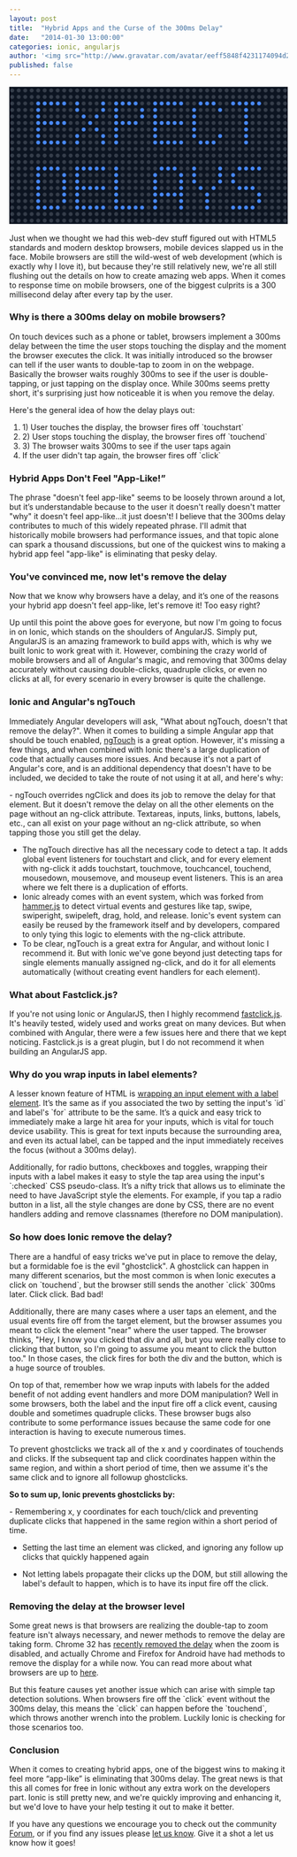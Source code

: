 ```yaml
---
layout: post
title:  "Hybrid Apps and the Curse of the 300ms Delay"
date:   "2014-01-30 13:00:00"
categories: ionic, angularjs
author: '<img src="http://www.gravatar.com/avatar/eeff5848f4231174094d2bc3cce26a05?s=48&amp;d=mm" class="author-icon"><a href="http://twitter.com/adamdbradley" target="_blank">@adamdbradley</a>'
published: false
---
```


<img class="showcase-image" src="/img/blog/delay-header.png">

<p>Just when we thought we had this web-dev stuff figured out with HTML5 standards and modern desktop browsers, mobile devices slapped us in the face. Mobile browsers are still the wild-west of web development (which is exactly why I love it), but because they're still relatively new, we're all still flushing out the details on how to create amazing web apps. When it comes to response time on mobile browsers, one of the biggest culprits is a 300 millisecond delay after every tap by the user.</p>

<h3>Why is there a 300ms delay on mobile browsers?</h3>

<p>On touch devices such as a phone or tablet, browsers implement a 300ms delay between the time the user stops touching the display and the moment the browser executes the click. It was initially introduced so the browser can tell if the user wants to double-tap to zoom in on the webpage. Basically the browser waits roughly 300ms to see if the user is double-tapping, or just tapping on the display once. While 300ms seems pretty short, it's surprising just how noticeable it is when you remove the delay.</p>

<p>Here's the general idea of how the delay plays out:</p>

<ol>
<li>1) User touches the display, the browser fires off `touchstart`</li>
<li>2) User stops touching the display, the browser fires off `touchend`</li>
<li>3) The browser waits 300ms to see if the user taps again</li>
<li>If the user didn't tap again, the browser fires off `click`</li>
</ol>

<h3>Hybrid Apps Don't Feel "App-Like!”</h3>

<p>The phrase "doesn't feel app-like" seems to be loosely thrown around a lot, but it’s understandable because to the user it doesn't really doesn't matter "why" it doesn't feel app-like...it just doesn't! I believe that the 300ms delay contributes to much of this widely repeated phrase. I'll admit that historically mobile browsers had performance issues, and that topic alone can spark a thousand discussions, but one of the quickest wins to making a hybrid app feel "app-like" is eliminating that pesky delay.</p>

<h3>You've convinced me, now let's remove the delay</h3>

<p>Now that we know why browsers have a delay, and it’s one of the reasons your hybrid app doesn't feel app-like, let's remove it! Too easy right?</p>

<p>Up until this point the above goes for everyone, but now I'm going to focus in on Ionic, which stands on the shoulders of AngularJS. Simply put, AngularJS is an amazing framework to build apps with, which is why we built Ionic to work great with it. However, combining the crazy world of mobile browsers and all of Angular's magic, and removing that 300ms delay accurately without causing double-clicks, quadruple clicks, or even no clicks at all, for every scenario in every browser is quite the challenge.</p>

<h3>Ionic and Angular's ngTouch</h3>

<p>Immediately Angular developers will ask, "What about ngTouch, doesn't that remove the delay?". When it comes to building a simple Angular app that should be touch enabled, <a href="http://docs.angularjs.org/api/ngTouch" target="_blank">ngTouch</a> is a great option. However, it's missing a few things, and when combined with Ionic there's a large duplication of code that actually causes more issues. And because it's not a part of Angular's core, and is an additional dependency that doesn't have to be included, we decided to take the route of not using it at all, and here's why:</p>

<p>- ngTouch overrides ngClick and does its job to remove the delay for that element. But it doesn't remove the delay on all the other elements on the page without an ng-click attribute. Textareas, inputs, links, buttons, labels, etc., can all exist on your page without an ng-click attribute, so when tapping those you still get the delay.

<br>

<ul>
<li>The ngTouch directive has all the necessary code to detect a tap. It adds global event listeners for touchstart and click, and for every element with ng-click it adds touchstart, touchmove, touchcancel, touchend, mousedown, mousemove, and mouseup event listeners. This is an area where we felt there is a duplication of efforts.</li>
<li>Ionic already comes with an event system, which was forked from <a href="http://eightmedia.github.io/hammer.js/" target="_blank">hammer.js</a> to detect virtual events and gestures like tap, swipe, swiperight, swipeleft, drag, hold, and release. Ionic's event system can easily be reused by the framework itself and by developers, compared to only tying this logic to elements with the ng-click attribute.</li>
<li>To be clear, ngTouch is a great extra for Angular, and without Ionic I recommend it. But with Ionic we've gone beyond just detecting taps for single elements manually assigned ng-click, and do it for all elements automatically (without creating event handlers for each element).</li>
</ul>

<h3>What about Fastclick.js?</h3>

<p>If you're not using Ionic or AngularJS, then I highly recommend <a href="https://github.com/ftlabs/fastclick" target="_blank">fastclick.js</a>. It's heavily tested, widely used and works great on many devices. But when combined with Angular, there were a few issues here and there that we kept noticing. Fastclick.js is a great plugin, but I do not recommend it when building an AngularJS app.</p>

<h3>Why do you wrap inputs in label elements?</h3>

<p>A lesser known feature of HTML is <a href="http://www.w3.org/html/wg/drafts/html/master/forms.html#the-label-element" target="_blank">wrapping an input element with a label element</a>. It’s the same as if you associated the two by setting the input's `id` and label's `for` attribute to be the same. It’s a quick and easy trick to immediately make a large hit area for your inputs, which is vital for touch device usability. This is great for text inputs because the surrounding area, and even its actual label, can be tapped and the input immediately receives the focus (without a 300ms delay).</p>

<p>Additionally, for radio buttons, checkboxes and toggles, wrapping their inputs with a label makes it easy to style the tap area using the input's `:checked` CSS pseudo-class. It’s a nifty trick that allows us to eliminate the need to have JavaScript style the elements. For example, if you tap a radio button in a list, all the style changes are done by CSS, there are no event handlers adding and remove classnames (therefore no DOM manipulation).</p>

<h3>So how does Ionic remove the delay?</h3>

<p>There are a handful of easy tricks we've put in place to remove the delay, but a formidable‎ foe is the evil "ghostclick". A ghostclick can happen in many different scenarios, but the most common is when Ionic executes a click on `touchend`, but the browser still sends the another `click` 300ms later. Click click. Bad bad!</p>

<p>Additionally, there are many cases where a user taps an element, and the usual events fire off from the target element, but the browser assumes you meant to click the element "near" where the user tapped. The browser thinks, "Hey, I know you clicked that div and all, but you were really close to clicking that button, so I'm going to assume you meant to click the button too." In those cases, the click fires for both the div and the button, which is a huge source of troubles.</p>

<p>On top of that, remember how we wrap inputs with labels for the added benefit of not adding event handlers and more DOM manipulation? Well in some browsers, both the label and the input fire off a click event, causing double and sometimes quadruple clicks. These browser bugs also contribute to some performance issues because the same code for one interaction is having to execute numerous times.</p>

<p>To prevent ghostclicks we track all of the x and y coordinates of touchends and clicks. If the subsequent tap and click coordinates happen within the same region, and within a short period of time, then we assume it's the same click and to ignore all followup ghostclicks.</p>

<p><strong>So to sum up, Ionic prevents ghostclicks by:</strong></p>

<p>- Remembering x, y coordinates for each touch/click and preventing duplicate clicks that happened in the same region within a short period of time.<br>

- Setting the last time an element was clicked, and ignoring any follow up clicks that quickly happened again<br>

- Not letting labels propagate their clicks up the DOM, but still allowing the label's default to happen, which is to have its input fire off the click.</p>

<h3>Removing the delay at the browser level</h3>

<p>Some great news is that browsers are realizing the double-tap to zoom feature isn't always necessary, and newer methods to remove the delay are taking form. Chrome 32 has <a href="http://updates.html5rocks.com/2013/12/300ms-tap-delay-gone-away" target="_blank">recently removed the delay</a> when the zoom is disabled, and actually Chrome and Firefox for Android have had methods to remove the display for a while now. You can read more about what browsers are up to <a href="http://updates.html5rocks.com/2013/12/300ms-tap-delay-gone-away" target="_blank">here</a>.</p>

<p>But this feature causes yet another issue which can arise with simple tap detection solutions. When browsers fire off the `click` event without the 300ms delay, this means the `click` can happen before the `touchend`, which throws another wrench into the problem. Luckily Ionic is checking for those scenarios too.</p>

<h3>Conclusion</h3>

<p>When it comes to creating hybrid apps, one of the biggest wins to making it feel more “app-like” is eliminating that 300ms delay. The great news is that this all comes for free in Ionic without any extra work on the developers part. Ionic is still pretty new, and we're quickly improving and enhancing it, but we'd love to have your help testing it out to make it better.</p>

<p>If you have any questions we encourage you to check out the community <a href="http://forum.ionicframework.com/" target="_blank">Forum</a>, or if you find any issues please <a href="https://github.com/driftyco/ionic/issues?state=open">let us know</a>. Give it a shot a let us know how it goes!</p>










